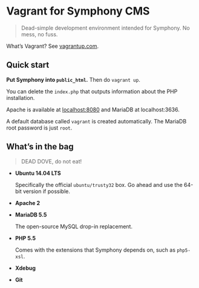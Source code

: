 Vagrant for Symphony CMS
========================

> Dead-simple development environment intended for Symphony. No mess, no fuss.

What’s Vagrant? See [vagrantup.com][1].

Quick start
-----------

**Put Symphony into `public_html`.** Then do `vagrant up`.

You can delete the `index.php` that outputs information about the PHP
installation.

Apache is available at [localhost:8080][2] and MariaDB at localhost:3636.

A default database called `vagrant` is created automatically. The MariaDB root
password is just `root`.

What’s in the bag
-----------------

> DEAD DOVE, do not eat!

- **Ubuntu 14.04 LTS**

  Specifically the official `ubuntu/trusty32` box. Go ahead and use the 64-bit
  version if possible.

- **Apache 2**

- **MariaDB 5.5**

  The open-source MySQL drop-in replacement.

- **PHP 5.5**

  Comes with the extensions that Symphony depends on, such as `php5-xsl`.

- **Xdebug**

- **Git**


[1]: https://vagrantup.com
[2]: http://localhost:8080
